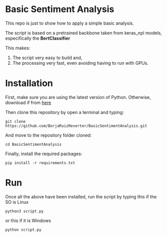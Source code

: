# Basic Sentiment Analysis
This repo is just to show how to apply a simple basic analysis.

The script is based on a pretrained backbone taken from keras_npl models, especifically the **BertClassifier**

This makes:
1. The script very easy to build and,
2. The processing very fast, even avoiding having to run with GPUs.

# Installation
First, make sure you are using the latest version of Python. Otherwise, download if from [here](https://www.python.org/downloads/)

Then clone this repository by open a terminal and typing:
```shell
git clone https://github.com/BorjaRuizReverter/BasicSentimentAnalysis.git
```

And move to the repository folder cloned:
```shell
cd BasicSentimentAnalysis
```

Finally, install the required packages:
```shell
pip install -r requirements.txt
```
# Run
Once all the above have been installed, run the script by typing this if the SO is Linux
```shell
python3 script.py
```
or this if it is Windows
```shell
python script.py
```